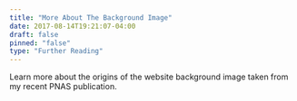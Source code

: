 ```yaml
---
title: "More About The Background Image"
date: 2017-08-14T19:21:07-04:00
draft: false
pinned: "false"
type: "Further Reading"
---
```


Learn more about the origins of the website background image taken from my recent PNAS publication.

<!--more-->
